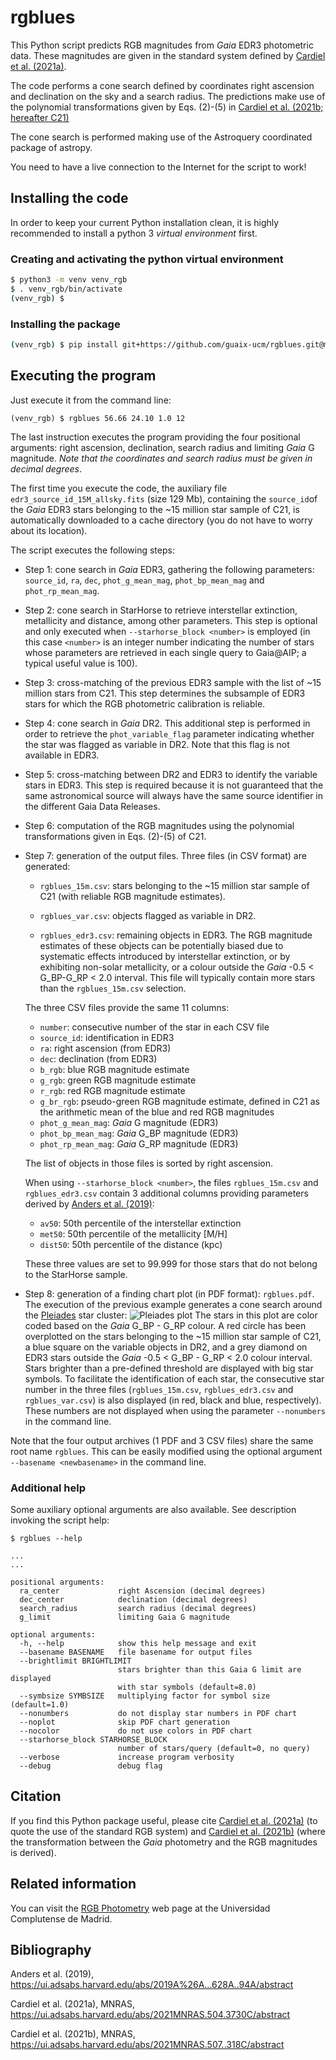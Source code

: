 # rgblues

This Python script predicts RGB magnitudes from *Gaia* EDR3 
photometric data. These magnitudes are given in the standard system defined by
[Cardiel et al. (2021a)](#1).

The code performs a cone search defined by coordinates 
right ascension and declination on the sky and a search radius. The 
predictions make use of the polynomial transformations given by Eqs. (2)-(5)
in [Cardiel et al. (2021b; hereafter C21)](#2)

The cone search is performed making use of the Astroquery coordinated 
package of astropy. 

You need to have a live connection to the Internet for 
the script to work!

## Installing the code

In order to keep your current Python installation clean, it is highly 
recommended to install a python 3 *virtual environment* first.

### Creating and activating the python virtual environment

```bash
$ python3 -m venv venv_rgb
$ . venv_rgb/bin/activate
(venv_rgb) $
```

### Installing the package

```bash
(venv_rgb) $ pip install git+https://github.com/guaix-ucm/rgblues.git@main#egg=rgblues
```

## Executing the program
Just execute it from the command line:

```buildoutcfg
(venv_rgb) $ rgblues 56.66 24.10 1.0 12
```

The last instruction executes the program providing the 
four positional arguments: right ascension, declination, search radius and 
limiting *Gaia* G magnitude. *Note that the coordinates and search radius 
must be given in decimal degrees*.

The first time you execute the code, the auxiliary file
`edr3_source_id_15M_allsky.fits` (size 129 Mb), containing the `source_id`of
the *Gaia* EDR3 stars belonging to the ~15 million star sample of C21, is
automatically downloaded to a cache directory (you do not have to worry
about its location). 

The script executes the following steps:

- Step 1: cone search in *Gaia* EDR3, gathering the following parameters: 
  `source_id`, `ra`, `dec`, `phot_g_mean_mag`, `phot_bp_mean_mag` and 
  `phot_rp_mean_mag`.

- Step 2: cone search in StarHorse to retrieve interstellar extinction,
  metallicity and distance, among other parameters. This step is optional and
  only executed when `--starhorse_block <number>` is employed (in this case
  `<number>` is an integer number indicating the number of stars whose
  parameters are retrieved in each single query to Gaia@AIP; a typical useful 
  value is 100).
  
- Step 3: cross-matching of the previous EDR3 sample with the list of ~15 
  million stars from C21. This step determines the 
  subsample of EDR3 stars for which the RGB photometric calibration is 
  reliable.
  
- Step 4: cone search in *Gaia* DR2. This additional step is performed in 
  order to retrieve the `phot_variable_flag` parameter indicating whether 
  the star was flagged as variable in DR2. Note that this flag is not 
  available in EDR3.
  
- Step 5: cross-matching between DR2 and EDR3 to identify the variable 
  stars in EDR3. This step is required because it is not guaranteed that 
  the same astronomical source will always have the same source identifier 
  in the different Gaia Data Releases.
  
- Step 6: computation of the RGB magnitudes using the polynomial 
  transformations given in Eqs. (2)-(5) of C21.

- Step 7: generation of the output files. Three files (in CSV format) are 
  generated: 

    - `rgblues_15m.csv`: stars belonging to the ~15 million star sample 
      of C21 (with reliable RGB magnitude estimates).

    - `rgblues_var.csv`: objects flagged as variable in DR2.
    
    - `rgblues_edr3.csv`: remaining objects in EDR3. The RGB magnitude 
      estimates of these objects can be potentially biased due to 
      systematic effects introduced by interstellar extinction, or by 
      exhibiting non-solar metallicity, or a colour outside the *Gaia* -0.5 < 
      G_BP-G_RP < 2.0 interval. This file will typically contain more stars 
      than the `rgblues_15m.csv` selection.
      
  The three CSV files provide the same 11 columns:
  
    - `number`: consecutive number of the star in each CSV file
    - `source_id`: identification in EDR3
    - `ra`: right ascension (from EDR3)
    - `dec`: declination (from EDR3)
    - `b_rgb`: blue RGB magnitude estimate
    - `g_rgb`: green RGB magnitude estimate
    - `r_rgb`: red RGB magnitude estimate
    - `g_br_rgb`: pseudo-green RGB magnitude estimate, defined in C21 as 
      the arithmetic mean of the blue and red RGB magnitudes
    - `phot_g_mean_mag`: *Gaia* G magnitude (EDR3)
    - `phot_bp_mean_mag`: *Gaia* G_BP magnitude (EDR3)
    - `phot_rp_mean_mag`: *Gaia* G_RP magnitude (EDR3)

  The list of objects in those files is sorted by right ascension.

  When using `--starhorse_block <number>`, the files `rgblues_15m.csv` and
  `rgblues_edr3.csv` contain 3 additional
  columns providing parameters derived by [Anders et al. (2019)](#3):

    - `av50`: 50th percentile of the interstellar extinction 
    - `met50`: 50th percentile of the metallicity [M/H]
    - `dist50`: 50th percentile of the distance (kpc)

  These three values are set to 99.999 for those stars that do not belong to
  the StarHorse sample.

- Step 8: generation of a finding chart plot (in PDF format): `rgblues.pdf`. 
  The execution of the previous example generates a cone search around 
  the [Pleiades](https://en.wikipedia.org/wiki/Pleiades) star cluster:
  ![Pleiades plot](http://nartex.hst.ucm.es/~ncl/rgbphot/gaia/pleiades_v4.png)
  The stars in this plot are color coded based on the *Gaia* G_BP - G_RP 
  colour. A red circle has been overplotted on the stars belonging to 
  the ~15 million star sample of C21, a blue square on the variable 
  objects in DR2, and a grey diamond on EDR3 stars outside the *Gaia* 
  -0.5 < G_BP - G_RP < 2.0 colour interval. 
  Stars brighter than a pre-defined threshold are displayed 
  with big star symbols. To facilitate the identification of each star, the
  consecutive star number in the three files (`rgblues_15m.csv`,
  `rgblues_edr3.csv` and `rgblues_var.csv`) is also displayed (in red,
  black and blue, respectively). These numbers are not displayed when using the
  parameter `--nonumbers` in the command line.

Note that the four output archives (1 PDF and 3 CSV files) share the same root
name `rgblues`. This can be easily modified using the optional argument
`--basename <newbasename>` in the command line.

### Additional help

Some auxiliary optional arguments are also available. See description 
invoking the script help:

```buildoutcfg
$ rgblues --help

...
...

positional arguments:
  ra_center             right Ascension (decimal degrees)
  dec_center            declination (decimal degrees)
  search_radius         search radius (decimal degrees)
  g_limit               limiting Gaia G magnitude

optional arguments:
  -h, --help            show this help message and exit
  --basename BASENAME   file basename for output files
  --brightlimit BRIGHTLIMIT
                        stars brighter than this Gaia G limit are displayed 
                        with star symbols (default=8.0)
  --symbsize SYMBSIZE   multiplying factor for symbol size (default=1.0)
  --nonumbers           do not display star numbers in PDF chart
  --noplot              skip PDF chart generation
  --nocolor             do not use colors in PDF chart
  --starhorse_block STARHORSE_BLOCK
                        number of stars/query (default=0, no query)
  --verbose             increase program verbosity
  --debug               debug flag
```

## Citation
If you find this Python package useful, 
please cite [Cardiel et al. (2021a)](#1)
(to quote the use of the standard RGB system)
and [Cardiel et al. (2021b)](#2) (where the transformation between the *Gaia*
photometry and the RGB magnitudes is derived).

## Related information

You can visit the [RGB Photometry](https://guaix.ucm.es/rgbphot) web page at
the Universidad Complutense de Madrid.

## Bibliography

<a id="3">Anders et al. (2019)</a>, 
https://ui.adsabs.harvard.edu/abs/2019A%26A...628A..94A/abstract

<a id="1">Cardiel et al. (2021a)</a>, 
MNRAS, https://ui.adsabs.harvard.edu/abs/2021MNRAS.504.3730C/abstract

<a id="2">Cardiel et al. (2021b)</a>, 
MNRAS, https://ui.adsabs.harvard.edu/abs/2021MNRAS.507..318C/abstract
